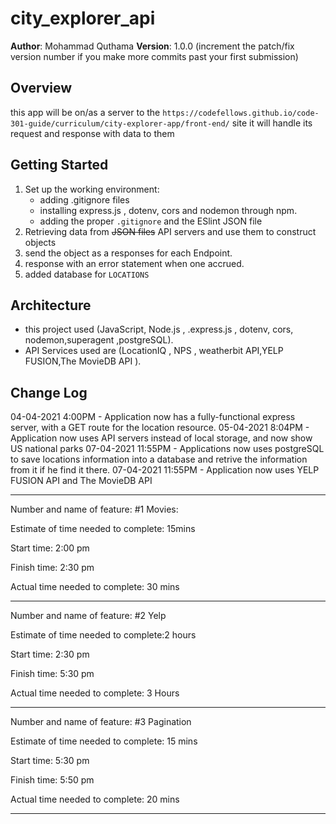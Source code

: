 # city_explorer_api

**Author**: Mohammad Quthama
**Version**: 1.0.0 (increment the patch/fix version number if you make more commits past your first submission)

## Overview
<!-- Provide a high level overview of what this application is and why you are building it, beyond the fact that it's an assignment for this class. (i.e. What's your problem domain?) -->
this app will be on/as a server to the `https://codefellows.github.io/code-301-guide/curriculum/city-explorer-app/front-end/` site it will handle its request and response with data to them

## Getting Started

1. Set up the working environment:
   * adding .gitignore files
   * installing express.js , dotenv, cors and nodemon through npm.
   * adding the proper `.gitignore` and the ESlint JSON file
2. Retrieving data from ~~JSON files~~ API servers and use them to construct objects
3. send the object as a responses for each Endpoint.
4. response with an error statement when one  accrued.
5. added database for `LOCATIONS`
<!-- What are the steps that a user must take in order to build this app on their own machine and get it running? -->

## Architecture
<!-- Provide a detailed description of the application design. What technologies (languages, libraries, etc) you're using, and any other relevant design information. -->
* this project used (JavaScript, Node.js , .express.js , dotenv, cors, nodemon,superagent ,postgreSQL).
* API Services used  are (LocationIQ , NPS , weatherbit API,YELP FUSION,The MovieDB API ).

## Change Log

04-04-2021 4:00PM - Application now has a fully-functional express server, with a GET route for the location resource.
05-04-2021 8:04PM - Application now uses  API servers instead of local storage, and now show US national parks
07-04-2021 11:55PM - Applications now uses postgreSQL to save locations information into a database and retrive the information from it if he find it there.
07-04-2021 11:55PM -  Application now uses YELP FUSION API and The MovieDB API  

<!-- Use this area to document the iterative changes made to your application as each feature is successfully implemented. Use time stamps. Here's an examples:

01-01-2001 4:59pm - Application now has a fully-functional express server, with a GET route for the location resource.

## Credits and Collaborations
<!-- Give credit (and a link) to other people or resources that helped you build this application. -->

****

Number and name of feature: #1 Movies:

Estimate of time needed to complete: 15mins

Start time: 2:00 pm

Finish time: 2:30 pm

Actual time needed to complete: 30 mins

****

Number and name of feature: #2 Yelp

Estimate of time needed to complete:2 hours

Start time: 2:30 pm

Finish time: 5:30 pm

Actual time needed to complete: 3 Hours

****

Number and name of feature: #3  Pagination

Estimate of time needed to complete: 15 mins

Start time: 5:30 pm

Finish time: 5:50 pm

Actual time needed to complete: 20 mins

****
